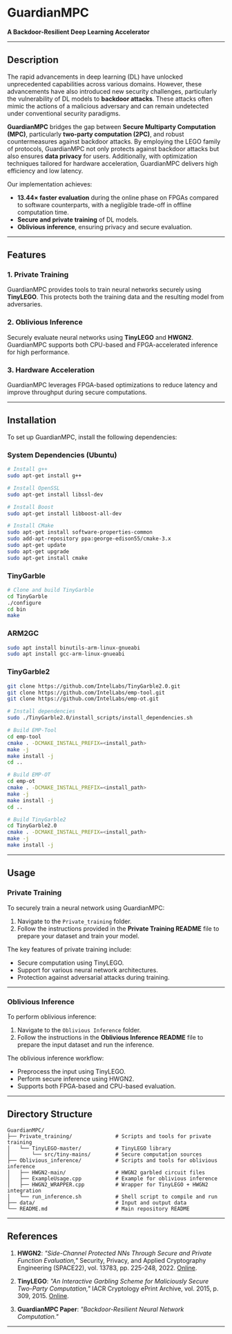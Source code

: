 # GuardianMPC
**A Backdoor-Resilient Deep Learning Accelerator**

---

## Description

The rapid advancements in deep learning (DL) have unlocked unprecedented capabilities across various domains. However, these advancements have also introduced new security challenges, particularly the vulnerability of DL models to **backdoor attacks**. These attacks often mimic the actions of a malicious adversary and can remain undetected under conventional security paradigms.

**GuardianMPC** bridges the gap between **Secure Multiparty Computation (MPC)**, particularly **two-party computation (2PC)**, and robust countermeasures against backdoor attacks. By employing the LEGO family of protocols, GuardianMPC not only protects against backdoor attacks but also ensures **data privacy** for users. Additionally, with optimization techniques tailored for hardware acceleration, GuardianMPC delivers high efficiency and low latency.

Our implementation achieves:
- **13.44× faster evaluation** during the online phase on FPGAs compared to software counterparts, with a negligible trade-off in offline computation time.
- **Secure and private training** of DL models.
- **Oblivious inference**, ensuring privacy and secure evaluation.

---

## Features

### 1. Private Training
GuardianMPC provides tools to train neural networks securely using **TinyLEGO**. This protects both the training data and the resulting model from adversaries.

### 2. Oblivious Inference
Securely evaluate neural networks using **TinyLEGO** and **HWGN2**. GuardianMPC supports both CPU-based and FPGA-accelerated inference for high performance.

### 3. Hardware Acceleration
GuardianMPC leverages FPGA-based optimizations to reduce latency and improve throughput during secure computations.

---

## Installation

To set up GuardianMPC, install the following dependencies:

### System Dependencies (Ubuntu)
```bash
# Install g++
sudo apt-get install g++

# Install OpenSSL
sudo apt-get install libssl-dev

# Install Boost
sudo apt-get install libboost-all-dev

# Install CMake
sudo apt-get install software-properties-common
sudo add-apt-repository ppa:george-edison55/cmake-3.x
sudo apt-get update
sudo apt-get upgrade
sudo apt-get install cmake
```

### TinyGarble
```bash
# Clone and build TinyGarble
cd TinyGarble
./configure
cd bin
make
```

### ARM2GC
```bash
sudo apt install binutils-arm-linux-gnueabi
sudo apt install gcc-arm-linux-gnueabi
```

### TinyGarble2
```bash
git clone https://github.com/IntelLabs/TinyGarble2.0.git
git clone https://github.com/IntelLabs/emp-tool.git
git clone https://github.com/IntelLabs/emp-ot.git

# Install dependencies
sudo ./TinyGarble2.0/install_scripts/install_dependencies.sh

# Build EMP-Tool
cd emp-tool
cmake . -DCMAKE_INSTALL_PREFIX=<install_path>
make -j 
make install -j
cd ..

# Build EMP-OT
cd emp-ot
cmake . -DCMAKE_INSTALL_PREFIX=<install_path>
make -j 
make install -j
cd ..

# Build TinyGarble2
cd TinyGarble2.0
cmake . -DCMAKE_INSTALL_PREFIX=<install_path>
make -j 
make install -j
```

---

## Usage

### Private Training
To securely train a neural network using GuardianMPC:
1. Navigate to the `Private_training` folder.
2. Follow the instructions provided in the **Private Training README** file to prepare your dataset and train your model.

The key features of private training include:
- Secure computation using TinyLEGO.
- Support for various neural network architectures.
- Protection against adversarial attacks during training.

---

### Oblivious Inference
To perform oblivious inference:
1. Navigate to the `Oblivious Inference` folder.
2. Follow the instructions in the **Oblivious Inference README** file to prepare the input dataset and run the inference.

The oblivious inference workflow:
- Preprocess the input using TinyLEGO.
- Perform secure inference using HWGN2.
- Supports both FPGA-based and CPU-based evaluation.

---

## Directory Structure

```
GuardianMPC/
├── Private_training/              # Scripts and tools for private training
│   └── TinyLEGO-master/           # TinyLEGO library
│       └── src/tiny-mains/        # Secure computation sources
├── Oblivious_inference/           # Scripts and tools for oblivious inference
│   ├── HWGN2-main/                # HWGN2 garbled circuit files
│   ├── ExampleUsage.cpp           # Example for oblivious inference
│   ├── HWGN2_WRAPPER.cpp          # Wrapper for TinyLEGO + HWGN2 integration
│   └── run_inference.sh           # Shell script to compile and run
├── data/                          # Input and output data
└── README.md                      # Main repository README
```

---

## References

1. **HWGN2**: *"Side-Channel Protected NNs Through Secure and Private Function Evaluation,"* Security, Privacy, and Applied Cryptography Engineering (SPACE22), vol. 13783, pp. 225-248, 2022. [Online](https://link.springer.com/chapter/10.1007/978-3-031-22829-2_13).

2. **TinyLEGO**: *"An Interactive Garbling Scheme for Maliciously Secure Two-Party Computation,"* IACR Cryptology ePrint Archive, vol. 2015, p. 309, 2015. [Online](http://ia.cr/2015/309).

3. **GuardianMPC Paper**: *"Backdoor-Resilient Neural Network Computation."*

---